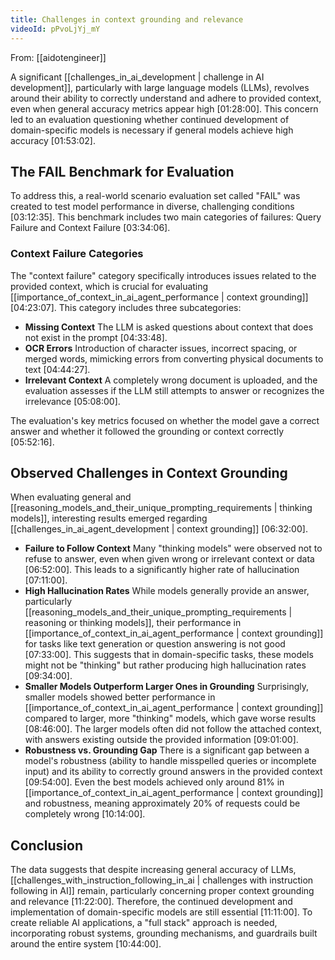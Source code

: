 ```yaml
---
title: Challenges in context grounding and relevance
videoId: pPvoLjYj_mY
---
```


From: [[aidotengineer]] <br/> 

A significant [[challenges_in_ai_development | challenge in AI development]], particularly with large language models (LLMs), revolves around their ability to correctly understand and adhere to provided context, even when general accuracy metrics appear high <a class="yt-timestamp" data-t="01:28:00">[01:28:00]</a>. This concern led to an evaluation questioning whether continued development of domain-specific models is necessary if general models achieve high accuracy <a class="yt-timestamp" data-t="01:53:02">[01:53:02]</a>.

## The FAIL Benchmark for Evaluation
To address this, a real-world scenario evaluation set called "FAIL" was created to test model performance in diverse, challenging conditions <a class="yt-timestamp" data-t="03:12:35">[03:12:35]</a>. This benchmark includes two main categories of failures: Query Failure and Context Failure <a class="yt-timestamp" data-t="03:34:06">[03:34:06]</a>.

### Context Failure Categories
The "context failure" category specifically introduces issues related to the provided context, which is crucial for evaluating [[importance_of_context_in_ai_agent_performance | context grounding]] <a class="yt-timestamp" data-t="04:23:07">[04:23:07]</a>. This category includes three subcategories:
*   **Missing Context** The LLM is asked questions about context that does not exist in the prompt <a class="yt-timestamp" data-t="04:33:48">[04:33:48]</a>.
*   **OCR Errors** Introduction of character issues, incorrect spacing, or merged words, mimicking errors from converting physical documents to text <a class="yt-timestamp" data-t="04:44:27">[04:44:27]</a>.
*   **Irrelevant Context** A completely wrong document is uploaded, and the evaluation assesses if the LLM still attempts to answer or recognizes the irrelevance <a class="yt-timestamp" data-t="05:08:00">[05:08:00]</a>.

The evaluation's key metrics focused on whether the model gave a correct answer and whether it followed the grounding or context correctly <a class="yt-timestamp" data-t="05:52:16">[05:52:16]</a>.

## Observed Challenges in Context Grounding
When evaluating general and [[reasoning_models_and_their_unique_prompting_requirements | thinking models]], interesting results emerged regarding [[challenges_in_ai_agent_development | context grounding]] <a class="yt-timestamp" data-t="06:32:00">[06:32:00]</a>.
*   **Failure to Follow Context** Many "thinking models" were observed not to refuse to answer, even when given wrong or irrelevant context or data <a class="yt-timestamp" data-t="06:52:00">[06:52:00]</a>. This leads to a significantly higher rate of hallucination <a class="yt-timestamp" data-t="07:11:00">[07:11:00]</a>.
*   **High Hallucination Rates** While models generally provide an answer, particularly [[reasoning_models_and_their_unique_prompting_requirements | reasoning or thinking models]], their performance in [[importance_of_context_in_ai_agent_performance | context grounding]] for tasks like text generation or question answering is not good <a class="yt-timestamp" data-t="07:33:00">[07:33:00]</a>. This suggests that in domain-specific tasks, these models might not be "thinking" but rather producing high hallucination rates <a class="yt-timestamp" data-t="09:34:00">[09:34:00]</a>.
*   **Smaller Models Outperform Larger Ones in Grounding** Surprisingly, smaller models showed better performance in [[importance_of_context_in_ai_agent_performance | context grounding]] compared to larger, more "thinking" models, which gave worse results <a class="yt-timestamp" data-t="08:46:00">[08:46:00]</a>. The larger models often did not follow the attached context, with answers existing outside the provided information <a class="yt-timestamp" data-t="09:01:00">[09:01:00]</a>.
*   **Robustness vs. Grounding Gap** There is a significant gap between a model's robustness (ability to handle misspelled queries or incomplete input) and its ability to correctly ground answers in the provided context <a class="yt-timestamp" data-t="09:54:00">[09:54:00]</a>. Even the best models achieved only around 81% in [[importance_of_context_in_ai_agent_performance | context grounding]] and robustness, meaning approximately 20% of requests could be completely wrong <a class="yt-timestamp" data-t="10:14:00">[10:14:00]</a>.

## Conclusion
The data suggests that despite increasing general accuracy of LLMs, [[challenges_with_instruction_following_in_ai | challenges with instruction following in AI]] remain, particularly concerning proper context grounding and relevance <a class="yt-timestamp" data-t="11:22:00">[11:22:00]</a>. Therefore, the continued development and implementation of domain-specific models are still essential <a class="yt-timestamp" data-t="11:11:00">[11:11:00]</a>. To create reliable AI applications, a "full stack" approach is needed, incorporating robust systems, grounding mechanisms, and guardrails built around the entire system <a class="yt-timestamp" data-t="10:44:00">[10:44:00]</a>.